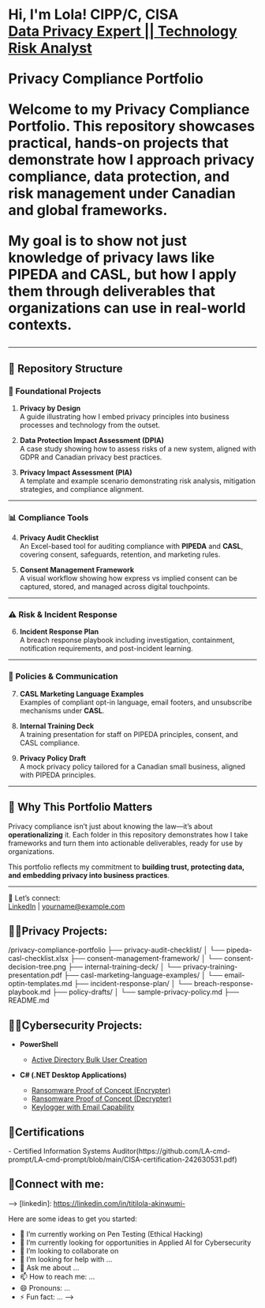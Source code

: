 <h1>Hi, I'm Lola! CIPP/C, CISA <br/><a href="https://github.com/LA-cmd-prompt"></a> <a href="https://www.linkedin.com/in/titilola-akinwumi-/"> Data Privacy Expert || Technology Risk Analyst</a>


Privacy Compliance Portfolio 

Welcome to my Privacy Compliance Portfolio. 
This repository showcases practical, hands-on projects that demonstrate how I approach privacy compliance, data protection, and risk management under Canadian and global frameworks.  

My goal is to show not just knowledge of privacy laws like **PIPEDA** and **CASL**, but how I apply them through deliverables that organizations can use in real-world contexts.  

---

## 📂 Repository Structure

### 🔑 Foundational Projects
1. **Privacy by Design**  
   A guide illustrating how I embed privacy principles into business processes and technology from the outset.  

2. **Data Protection Impact Assessment (DPIA)**  
   A case study showing how to assess risks of a new system, aligned with GDPR and Canadian privacy best practices.  

3. **Privacy Impact Assessment (PIA)**  
   A template and example scenario demonstrating risk analysis, mitigation strategies, and compliance alignment.  

---

### 📊 Compliance Tools
4. **Privacy Audit Checklist**  
   An Excel-based tool for auditing compliance with **PIPEDA** and **CASL**, covering consent, safeguards, retention, and marketing rules.  

5. **Consent Management Framework**  
   A visual workflow showing how express vs implied consent can be captured, stored, and managed across digital touchpoints.  

---

### ⚠️ Risk & Incident Response
6. **Incident Response Plan**  
   A breach response playbook including investigation, containment, notification requirements, and post-incident learning.  

---

### 📢 Policies & Communication
7. **CASL Marketing Language Examples**  
   Examples of compliant opt-in language, email footers, and unsubscribe mechanisms under **CASL**.  

8. **Internal Training Deck**  
   A training presentation for staff on PIPEDA principles, consent, and CASL compliance.  

9. **Privacy Policy Draft**  
   A mock privacy policy tailored for a Canadian small business, aligned with PIPEDA principles.  

---

## 🎯 Why This Portfolio Matters
Privacy compliance isn’t just about knowing the law—it’s about **operationalizing** it. Each folder in this repository demonstrates how I take frameworks and turn them into actionable deliverables, ready for use by organizations.  

This portfolio reflects my commitment to **building trust, protecting data, and embedding privacy into business practices**.  

---

📩 Let’s connect:  
[LinkedIn](https://linkedin.com/in/YOURUSERNAME) | yourname@example.com


<h2>👩‍💻Privacy Projects:</h2>
/privacy-compliance-portfolio
├── privacy-audit-checklist/
│   └── pipeda-casl-checklist.xlsx
├── consent-management-framework/
│   └── consent-decision-tree.png
├── internal-training-deck/
│   └── privacy-training-presentation.pdf
├── casl-marketing-language-examples/
│   └── email-optin-templates.md
├── incident-response-plan/
│   └── breach-response-playbook.md
├── policy-drafts/
│   └── sample-privacy-policy.md
├── README.md


  
<h2>👩‍💻Cybersecurity Projects:</h2>

- <b>PowerShell</b>
  - [Active Directory Bulk User Creation](https://github.com/LA-cmd-prompt/Active-Directory-HomeLab.git)
 
- <b>C# (.NET Desktop Applications)</b>
  - [Ransomware Proof of Concept (Encrypter)](https://github.com/joshmadakor1/EncrypterPOC)
  - [Ransomware Proof of Concept (Decrypter)](https://github.com/joshmadakor1/DecrypterPOC)
  - [Keylogger with Email Capability](https://github.com/joshmadakor1/Key-Logger-With-Email)

<h2>📃Certifications</h2>
- </b>Certified Information Systems Auditor(https://github.com/LA-cmd-prompt/LA-cmd-prompt/blob/main/CISA-certification-242630531.pdf)

<h2> 🤝Connect with me:</h2>

--> [linkedin]: https://linkedin.com/in/titilola-akinwumi-


Here are some ideas to get you started:

- 🔭 I’m currently working on Pen Testing (Ethical Hacking)
- 🌱 I’m currently looking for opportunities in Applied AI for Cybersecurity
- 👯 I’m looking to collaborate on
- 🤔 I’m looking for help with ...
- 💬 Ask me about ...
- 📫 How to reach me: ...
- 😄 Pronouns: ...
- ⚡ Fun fact: ...
-->
